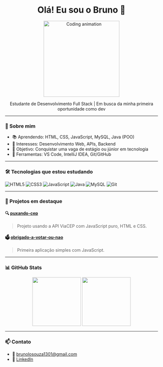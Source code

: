 <h1 align="center">Olá! Eu sou o Bruno 👋</h1>

<p align="center">
  <img src="https://media.giphy.com/media/qgQUggAC3Pfv687qPC/giphy.gif" width="250" alt="Coding animation">
</p>

<p align="center">
  Estudante de Desenvolvimento Full Stack | Em busca da minha primeira oportunidade como dev
</p>

---

### 🚀 Sobre mim

- 📚 Aprendendo: HTML, CSS, JavaScript, MySQL, Java (POO)
- 🧠 Interesses: Desenvolvimento Web, APIs, Backend
- 🎯 Objetivo: Conquistar uma vaga de estágio ou júnior em tecnologia
- 🧰 Ferramentas: VS Code, IntelliJ IDEA, Git/GitHub

---

### 🛠️ Tecnologias que estou estudando

![HTML5](https://img.shields.io/badge/HTML5-E34F26?style=for-the-badge&logo=html5&logoColor=white)
![CSS3](https://img.shields.io/badge/CSS3-1572B6?style=for-the-badge&logo=css3&logoColor=white)
![JavaScript](https://img.shields.io/badge/JavaScript-F7DF1E?style=for-the-badge&logo=javascript&logoColor=black)
![Java](https://img.shields.io/badge/Java-ED8B00?style=for-the-badge&logo=java&logoColor=white)
![MySQL](https://img.shields.io/badge/MySQL-4479A1?style=for-the-badge&logo=mysql&logoColor=white)
![Git](https://img.shields.io/badge/Git-F05032?style=for-the-badge&logo=git&logoColor=white)

---

### 📌 Projetos em destaque

#### 🔍 [puxando-cep](https://github.com/BrunoLOSouza/puxando-cep)
> Projeto usando a API ViaCEP com JavaScript puro, HTML e CSS.

#### 🗳️ [obrigado-a-votar-ou-nao](https://github.com/BrunoLOSouza/obrigado-a-votar-ou-nao)
> Primeira aplicação simples com JavaScript.

---

### 📊 GitHub Stats

<p align="center">
  <img height="160em" src="https://github-readme-stats.vercel.app/api?username=BrunoLOSouza&show_icons=true&theme=dark&count_private=true"/>
  <img height="160em" src="https://github-readme-stats.vercel.app/api/top-langs/?username=BrunoLOSouza&layout=compact&theme=dark&cache_seconds=3600"/>
</p>

---

### 📫 Contato

- 📧 brunolosouza1301@gmail.com  
- 💼 [LinkedIn](https://www.linkedin.com/in/bruno-lopes-de-oliveira-souza-784764372/)
